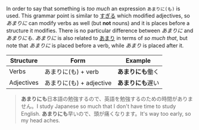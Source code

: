 In order to say that something is *too much* an expression `あまりに(も)` is used. This grammar point is similar to [すぎる](39) which modified adjectives, so *あまりに* can modify verbs as well (but **not** nouns) and it is places before a structure it modifies.
There is no particular difference between *あまりに* and *あまりにも*.
*あまりに* is also related to [あまり](54) in terms of *so much that*, but note that *あまりに* is placed before a verb, while *あまり* is placed after it.

|Structure|Form|Example|
|-|-|-|
|Verbs|あまりに(も) + verb|**あまりにも**働く|
|Adjectives|あまりに(も) + adjective|**あまりにも**遅い|

>**あまりにも**日本語の勉強するので、英語を勉強するのための時間がありません。I study Japanese so much that I don't have time to study English.
>**あまりにも**早いので、頭が痛くなります。It's way too early, so my head aches.